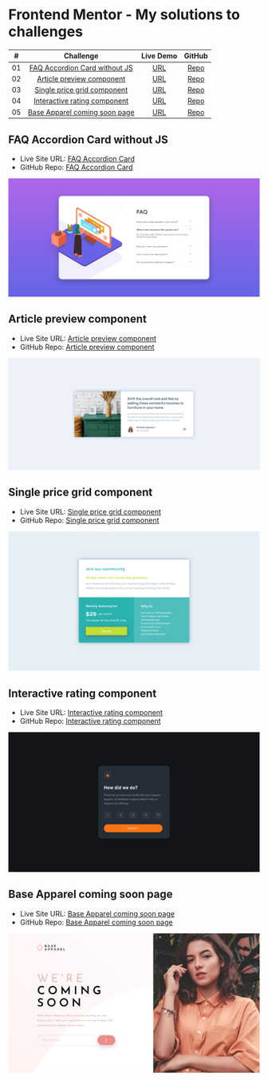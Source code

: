 # Frontend Mentor - My solutions to challenges

|  #  |                            Challenge                            |                        Live Demo                        |                                                 GitHub                                                 |
| :-: | :-------------------------------------------------------------: | :-----------------------------------------------------: | :----------------------------------------------------------------------------------------------------: |
| 01  | [FAQ Accordion Card without JS](#faq-accordion-card-without-js) | [URL](https://faq-accordion-card-delta-ten.vercel.app/) | [Repo](https://github.com/AndyGuit/frontend-mentor-challenges/tree/master/faq-accordion-card-main) |
| 02  | [Article preview component](#article-preview-component) | [URL](https://article-preview-component-brown.vercel.app/) | [Repo](https://github.com/AndyGuit/frontend-mentor-challenges/tree/master/article-preview-component-master) |
| 03  | [Single price grid component](#single-price-grid-component) | [URL](https://single-price-grid-component-lime-one.vercel.app/) | [Repo](https://github.com/AndyGuit/frontend-mentor-challenges/tree/master/single-price-grid-component-master) |
| 04  | [Interactive rating component](#interactive-rating-component) | [URL](https://interactive-rating-component-lovat-theta.vercel.app/) | [Repo](https://github.com/AndyGuit/frontend-mentor-challenges/tree/master/interactive-rating-component-main) |
| 05  | [Base Apparel coming soon page](#base-apparel-coming-soon-page) | [URL](https://base-apparel-coming-soon-two-tawny.vercel.app/) | [Repo](https://github.com/AndyGuit/frontend-mentor-challenges/tree/master/base-apparel-coming-soon-master) |


## FAQ Accordion Card without JS

- Live Site URL: [FAQ Accordion Card](https://faq-accordion-card-delta-ten.vercel.app/)
- GitHub Repo: [FAQ Accordion Card](https://github.com/AndyGuit/frontend-mentor-challenges/tree/master/faq-accordion-card-main)

![Desktop](faq-accordion-card-main/solution_desktop.jpg)

## Article preview component

- Live Site URL: [Article preview component](https://article-preview-component-brown.vercel.app/)
- GitHub Repo: [Article preview component](https://github.com/AndyGuit/frontend-mentor-challenges/tree/master/article-preview-component-master)

![Desktop](article-preview-component-master/solution_desktop.jpg)

## Single price grid component

- Live Site URL: [Single price grid component](https://single-price-grid-component-lime-one.vercel.app/)
- GitHub Repo: [Single price grid component](https://github.com/AndyGuit/frontend-mentor-challenges/tree/master/single-price-grid-component-master)

![Desktop](single-price-grid-component-master/solution_desktop.jpg)

## Interactive rating component

- Live Site URL: [Interactive rating component](https://interactive-rating-component-lovat-theta.vercel.app/)
- GitHub Repo: [Interactive rating component](https://github.com/AndyGuit/frontend-mentor-challenges/tree/master/interactive-rating-component-main)

![Desktop](interactive-rating-component-main/solution_desktop.jpg)


## Base Apparel coming soon page

- Live Site URL: [Base Apparel coming soon page](https://base-apparel-coming-soon-two-tawny.vercel.app/)
- GitHub Repo: [Base Apparel coming soon page](https://github.com/AndyGuit/frontend-mentor-challenges/tree/master/base-apparel-coming-soon-master)

![Desktop](base-apparel-coming-soon-master/solution_desktop.jpg)
